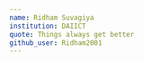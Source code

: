 ```yaml
---
name: Ridham Suvagiya
institution: DAIICT
quote: Things always get better
github_user: Ridham2001
---
```

